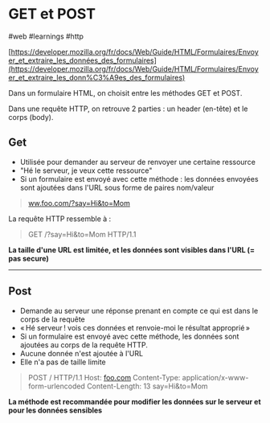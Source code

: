 # GET et POST
#web #learnings #http

[https://developer.mozilla.org/fr/docs/Web/Guide/HTML/Formulaires/Envoyer_et_extraire_les_données_des_formulaires](https://developer.mozilla.org/fr/docs/Web/Guide/HTML/Formulaires/Envoyer_et_extraire_les_donn%C3%A9es_des_formulaires)

Dans un formulaire HTML, on choisit entre les méthodes GET et POST.

Dans une requête HTTP, on retrouve 2 parties : un header (en-tête) et le corps (body).

## Get

- Utilisée pour demander au serveur de renvoyer une certaine ressource
- "Hé le serveur, je veux cette ressource"
- Si un formulaire est envoyé avec cette méthode : les données envoyées sont ajoutées dans l'URL sous forme de paires nom/valeur

> [ww.foo.com/?say=Hi&to=Mom](http://ww.foo.com/?say=Hi&to=Mom)
> 

La requête HTTP ressemble à :

> GET /?say=Hi&to=Mom HTTP/1.1
> 

**La taille d'une URL est limitée, et les données sont visibles dans l'URL (= pas secure)**

---

## Post

- Demande au serveur une réponse prenant en compte ce qui est dans le corps de la requête
- « Hé serveur ! vois ces données et renvoie-moi le résultat approprié »
- Si un formulaire est envoyé avec cette méthode, les données sont ajoutées au corps de la requête HTTP.
- Aucune donnée n'est ajoutée à l'URL
- Elle n'a pas de taille limite

> POST / HTTP/1.1
Host: [foo.com](http://foo.com/)
Content-Type: application/x-www-form-urlencoded
Content-Length: 13
say=Hi&to=Mom
> 

**La méthode est recommandée pour modifier les données sur le serveur et pour les données sensibles**